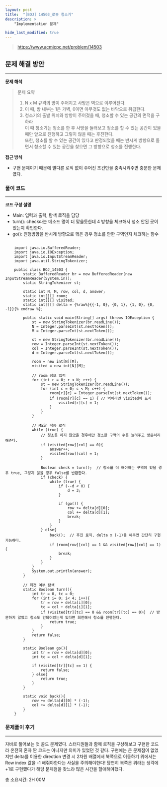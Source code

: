 ```yaml
---
layout: post
title:  "[BOJ] 14503_로봇 청소기"
description: >
    "Implementation 문제"

hide_last_modified: true
---
```

> <https://www.acmicpc.net/problem/14503>

## 문제 해결 방안
***
**문제 해석**
> 문제 요약   
> 1. N x M 규격의 방이 주어지고 사방은 벽으로 이루어진다.   
> 2. 이 때, 방 내부는 1은 가벽, 0이면 아무것도 없는 바닥으로 취급한다.   
> 3. 청소기의 출발 위치와 방향이 주어졌을 때, 청소할 수 있는 공간의 면적을 구하라   
> 이 때 청소기는 청소를 한 후 사방을 둘러보고 청소를 할 수 있는 공간이 있을 때만 앞으로 진행하고 그렇지 않을 때는 후진한다.   
> 또한, 청소를 할 수 있는 공간이 있다고 판정되었을 때는 반시계 방향으로 돌면서 청소할 수 있는 공간을 찾으면 그 방향으로 청소를 진행한다.   

**접근 방식**
- 구현 문제이기 때문에 별다른 로직 없이 주어진 조건만을 충족시켜주면 충분한 문제였다. 

### 풀이 코드
***

**코드 구성 설명**
- Main: 입력과 출력, 탐색 로직을 담당
- turn(): check라는 메소드 명이 더 맞을듯한데 4 방향을 체크해서 청소 안된 곳이 있는지 확인한다.
- go(): 진행방향을 반시계 방향으로 꺾은 경우 청소를 안한 구역인지 체크하는 함수

```

    import java.io.BufferedReader;
    import java.io.IOException;
    import java.io.InputStreamReader;
    import java.util.StringTokenizer;

    public class BOJ_14503 {
        static BufferedReader br = new BufferedReader(new InputStreamReader(System.in));
        static StringTokenizer st;

        static int N, M, row, col, d, answer;
        static int[][] room;
        static int[][] visited;
        static int[][] delta = {%raw%}{{-1, 0}, {0, 1}, {1, 0}, {0, -1}}{% endraw %};

        public static void main(String[] args) throws IOException {
            st = new StringTokenizer(br.readLine());
            N = Integer.parseInt(st.nextToken());
            M = Integer.parseInt(st.nextToken());

            st = new StringTokenizer(br.readLine());
            row = Integer.parseInt(st.nextToken());
            col = Integer.parseInt(st.nextToken());
            d = Integer.parseInt(st.nextToken());

            room = new int[N][M];
            visited = new int[N][M];

            // room 정보 입력
            for (int r = 0; r < N; r++) {
                st = new StringTokenizer(br.readLine());
                for (int c = 0; c < M; c++) {
                    room[r][c] = Integer.parseInt(st.nextToken());
                    if (room[r][c] == 1) { // 벽이라면 visited에 표시
                        visited[r][c] = 1;
                    }
                }
            }

            // Main 작동 로직
            while (true) {
                // 청소를 하지 않았을 경우에만 청소한 구역의 수를 늘려주고 방문처리 해준다. 
                if (visited[row][col] == 0){
                    answer++;
                    visited[row][col] = 1;
                }

                Boolean check = turn();  // 청소를 더 해야하는 구역이 있을 경우 true, 그렇지 않을 경우 false를 반환한다. 
                if (check) {
                    while (true) {
                        if (--d < 0) {
                            d = 3;
                        }

                        if (go()) {
                            row += delta[d][0];
                            col += delta[d][1];
                            break;
                        }
                    }
                } else{
                    back();  // 후진 로직, delta x (-1)을 해주면 간단히 구현 가능하다. 
                    if (room[row][col] == 1 && visited[row][col] == 1){
                        break;
                    }
                }
            }
            System.out.println(answer);
        }

        // 회전 여부 탐색
        static Boolean turn(){
            int tr = 0, tc = 0;
            for (int i= 0; i< 4; i++){
                tr = row + delta[i][0];
                tc = col + delta[i][1];
                if (visited[tr][tc] == 0 && room[tr][tc] == 0){  // 방문하지 않았고 청소도 안되어있는게 있다면 회전해서 청소를 진행한다.
                    return true;
                }
            }
            return false;
        }

        static Boolean go(){
            int tr = row + delta[d][0];
            int tc = col + delta[d][1];

            if (visited[tr][tc] == 1) {
                return false;
            } else{
                return true;
            }
        }

        static void back(){
            row += delta[d][0] * (-1);
            col += delta[d][1] * (-1);
        }
    }

```

### 문제풀이 후기
***
자바로 풀어보는 첫 골드 문제였다. 스터디원들과 함께 로직을 구상해보고 구현한 코드라 온전히 혼자 짠 코드는 아니지만 의미가 있었던 것 같다. 구현에는 큰 문제점이 없었지만 delta를 이용한 direction 변경 시 2차원 배열에서 북쪽으로 이동하기 위에서는 Row index 값을 -1 해줘야한다는 사실을 주의해야한다! 당연히 북쪽은 위라는 생각에 +1로 구현했다가 해당 문제점을 찾느랴 많은 시간을 할애해야했다.

총 소요시간: 2H 00M